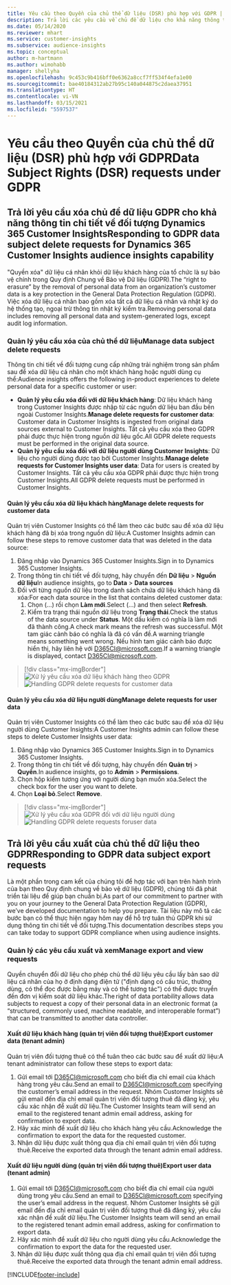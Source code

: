 ```yaml
---
title: Yêu cầu theo Quyền của chủ thể dữ liệu (DSR) phù hợp với GDPR | Microsoft Docs
description: Trả lời các yêu cầu về chủ đề dữ liệu cho khả năng thông tin chi tiết về đối tượng Dynamics 365 Customer Insights.
ms.date: 05/14/2020
ms.reviewer: mhart
ms.service: customer-insights
ms.subservice: audience-insights
ms.topic: conceptual
author: m-hartmann
ms.author: wimohabb
manager: shellyha
ms.openlocfilehash: 9c453c9b416bff0e6362a8ccf7ff534f4efa1e00
ms.sourcegitcommit: bae40184312ab27b95c140a044875c2daea37951
ms.translationtype: HT
ms.contentlocale: vi-VN
ms.lasthandoff: 03/15/2021
ms.locfileid: "5597537"
---
```

# <a name="data-subject-rights-dsr-requests-under-gdpr"></a><span data-ttu-id="5f69e-103">Yêu cầu theo Quyền của chủ thể dữ liệu (DSR) phù hợp với GDPR</span><span class="sxs-lookup"><span data-stu-id="5f69e-103">Data Subject Rights (DSR) requests under GDPR</span></span>

## <a name="responding-to-gdpr-data-subject-delete-requests-for-dynamics-365-customer-insights-audience-insights-capability"></a><span data-ttu-id="5f69e-104">Trả lời yêu cầu xóa chủ đề dữ liệu GDPR cho khả năng thông tin chi tiết về đối tượng Dynamics 365 Customer Insights</span><span class="sxs-lookup"><span data-stu-id="5f69e-104">Responding to GDPR data subject delete requests for Dynamics 365 Customer Insights audience insights capability</span></span>

<span data-ttu-id="5f69e-105">"Quyền xóa" dữ liệu cá nhân khỏi dữ liệu khách hàng của tổ chức là sự bảo vệ chính trong Quy định Chung về Bảo vệ Dữ liệu (GDPR).</span><span class="sxs-lookup"><span data-stu-id="5f69e-105">The “right to erasure” by the removal of personal data from an organization’s customer data is a key protection in the General Data Protection Regulation (GDPR).</span></span> <span data-ttu-id="5f69e-106">Việc xóa dữ liệu cá nhân bao gồm xóa tất cả dữ liệu cá nhân và nhật ký do hệ thống tạo, ngoại trừ thông tin nhật ký kiểm tra.</span><span class="sxs-lookup"><span data-stu-id="5f69e-106">Removing personal data includes removing all personal data and system-generated logs, except audit log information.</span></span>

### <a name="manage-data-subject-delete-requests"></a><span data-ttu-id="5f69e-107">Quản lý yêu cầu xóa của chủ thể dữ liệu</span><span class="sxs-lookup"><span data-stu-id="5f69e-107">Manage data subject delete requests</span></span>

<span data-ttu-id="5f69e-108">Thông tin chi tiết về đối tượng cung cấp những trải nghiệm trong sản phẩm sau để xóa dữ liệu cá nhân cho một khách hàng hoặc người dùng cụ thể:</span><span class="sxs-lookup"><span data-stu-id="5f69e-108">Audience insights offers the following in-product experiences to delete personal data for a specific customer or user:</span></span>

- <span data-ttu-id="5f69e-109">**Quản lý yêu cầu xóa đối với dữ liệu khách hàng**: Dữ liệu khách hàng trong Customer Insights được nhập từ các nguồn dữ liệu ban đầu bên ngoài Customer Insights.</span><span class="sxs-lookup"><span data-stu-id="5f69e-109">**Manage delete requests for customer data**: Customer data in Customer Insights is ingested from original data sources external to Customer Insights.</span></span> <span data-ttu-id="5f69e-110">Tất cả yêu cầu xóa theo GDPR phải được thực hiện trong nguồn dữ liệu gốc.</span><span class="sxs-lookup"><span data-stu-id="5f69e-110">All GDPR delete requests must be performed in the original data source.</span></span>
- <span data-ttu-id="5f69e-111">**Quản lý yêu cầu xóa đối với dữ liệu người dùng Customer Insights**: Dữ liệu cho người dùng được tạo bởi Customer Insights.</span><span class="sxs-lookup"><span data-stu-id="5f69e-111">**Manage delete requests for Customer Insights user data**: Data for users is created by Customer Insights.</span></span> <span data-ttu-id="5f69e-112">Tất cả yêu cầu xóa GDPR phải được thực hiện trong Customer Insights.</span><span class="sxs-lookup"><span data-stu-id="5f69e-112">All GDPR delete requests must be performed in Customer Insights.</span></span>

#### <a name="manage-delete-requests-for-customer-data"></a><span data-ttu-id="5f69e-113">Quản lý yêu cầu xóa dữ liệu khách hàng</span><span class="sxs-lookup"><span data-stu-id="5f69e-113">Manage delete requests for customer data</span></span>

<span data-ttu-id="5f69e-114">Quản trị viên Customer Insights có thể làm theo các bước sau để xóa dữ liệu khách hàng đã bị xóa trong nguồn dữ liệu:</span><span class="sxs-lookup"><span data-stu-id="5f69e-114">A Customer Insights admin can follow these steps to remove customer data that was deleted in the data source:</span></span>

1. <span data-ttu-id="5f69e-115">Đăng nhập vào Dynamics 365 Customer Insights.</span><span class="sxs-lookup"><span data-stu-id="5f69e-115">Sign in to Dynamics 365 Customer Insights.</span></span>
2. <span data-ttu-id="5f69e-116">Trong thông tin chi tiết về đối tượng, hãy chuyển đến **Dữ liệu** > **Nguồn dữ liệu**</span><span class="sxs-lookup"><span data-stu-id="5f69e-116">In audience insights, go to **Data** > **Data sources**</span></span>
3. <span data-ttu-id="5f69e-117">Đối với từng nguồn dữ liệu trong danh sách chứa dữ liệu khách hàng đã xóa:</span><span class="sxs-lookup"><span data-stu-id="5f69e-117">For each data source in the list that contains deleted customer data:</span></span>
   1. <span data-ttu-id="5f69e-118">Chọn (...) rồi chọn **Làm mới**.</span><span class="sxs-lookup"><span data-stu-id="5f69e-118">Select (...) and then select **Refresh**.</span></span>
   2. <span data-ttu-id="5f69e-119">Kiểm tra trạng thái nguồn dữ liệu trong **Trạng thái**.</span><span class="sxs-lookup"><span data-stu-id="5f69e-119">Check the status of the data source under **Status**.</span></span> <span data-ttu-id="5f69e-120">Một dấu kiểm có nghĩa là làm mới đã thành công.</span><span class="sxs-lookup"><span data-stu-id="5f69e-120">A check mark means the refresh was successful.</span></span> <span data-ttu-id="5f69e-121">Một tam giác cảnh báo có nghĩa là đã có vấn đề.</span><span class="sxs-lookup"><span data-stu-id="5f69e-121">A warning triangle means something went wrong.</span></span> <span data-ttu-id="5f69e-122">Nếu hình tam giác cảnh báo được hiển thị, hãy liên hệ với D365CI@microsoft.com.</span><span class="sxs-lookup"><span data-stu-id="5f69e-122">If a warning triangle is displayed, contact D365CI@microsoft.com.</span></span>

> [!div class="mx-imgBorder"]
> <span data-ttu-id="5f69e-123">![Xử lý yêu cầu xóa dữ liệu khách hàng theo GDPR](media/gdpr-data-sources.png "Xử lý yêu cầu xóa dữ liệu khách hàng theo GDPR")</span><span class="sxs-lookup"><span data-stu-id="5f69e-123">![Handling GDPR delete requests for customer data](media/gdpr-data-sources.png "Handling GDPR delete requests for customer data")</span></span>

#### <a name="manage-delete-requests-for-user-data"></a><span data-ttu-id="5f69e-124">Quản lý yêu cầu xóa dữ liệu người dùng</span><span class="sxs-lookup"><span data-stu-id="5f69e-124">Manage delete requests for user data</span></span>

<span data-ttu-id="5f69e-125">Quản trị viên Customer Insights có thể làm theo các bước sau để xóa dữ liệu người dùng Customer Insights:</span><span class="sxs-lookup"><span data-stu-id="5f69e-125">A Customer Insights admin can follow these steps to delete Customer Insights user data:</span></span>

1. <span data-ttu-id="5f69e-126">Đăng nhập vào Dynamics 365 Customer Insights.</span><span class="sxs-lookup"><span data-stu-id="5f69e-126">Sign in to Dynamics 365 Customer Insights.</span></span>
2. <span data-ttu-id="5f69e-127">Trong thông tin chi tiết về đối tượng, hãy chuyển đến **Quản trị** > **Quyền**.</span><span class="sxs-lookup"><span data-stu-id="5f69e-127">In audience insights, go to **Admin** > **Permissions**.</span></span>
3. <span data-ttu-id="5f69e-128">Chọn hộp kiểm tương ứng với người dùng bạn muốn xóa.</span><span class="sxs-lookup"><span data-stu-id="5f69e-128">Select the check box for the user you want to delete.</span></span>
4. <span data-ttu-id="5f69e-129">Chọn **Loại bỏ**.</span><span class="sxs-lookup"><span data-stu-id="5f69e-129">Select **Remove**.</span></span>

> [!div class="mx-imgBorder"]
> <span data-ttu-id="5f69e-130">![Xử lý yêu cầu xóa GDPR đối với dữ liệu người dùng](media/gdpr-permissions.png "Xử lý yêu cầu xóa dữ liệu người dùng theo GDPR")</span><span class="sxs-lookup"><span data-stu-id="5f69e-130">![Handling GDPR delete requests foruser data](media/gdpr-permissions.png "Handling GDPR delete requests for user data")</span></span>

## <a name="responding-to-gdpr-data-subject-export-requests"></a><span data-ttu-id="5f69e-131">Trả lời yêu cầu xuất của chủ thể dữ liệu theo GDPR</span><span class="sxs-lookup"><span data-stu-id="5f69e-131">Responding to GDPR data subject export requests</span></span>

<span data-ttu-id="5f69e-132">Là một phần trong cam kết của chúng tôi để hợp tác với bạn trên hành trình của bạn theo Quy định chung về bảo vệ dữ liệu (GDPR), chúng tôi đã phát triển tài liệu để giúp bạn chuẩn bị.</span><span class="sxs-lookup"><span data-stu-id="5f69e-132">As part of our commitment to partner with you on your journey to the General Data Protection Regulation (GDPR), we’ve developed documentation to help you prepare.</span></span> <span data-ttu-id="5f69e-133">Tài liệu này mô tả các bước bạn có thể thực hiện ngay hôm nay để hỗ trợ tuân thủ GDPR khi sử dụng thông tin chi tiết về đối tượng.</span><span class="sxs-lookup"><span data-stu-id="5f69e-133">This documentation describes steps you can take today to support GDPR compliance when using audience insights.</span></span>

### <a name="manage-export-and-view-requests"></a><span data-ttu-id="5f69e-134">Quản lý các yêu cầu xuất và xem</span><span class="sxs-lookup"><span data-stu-id="5f69e-134">Manage export and view requests</span></span>

<span data-ttu-id="5f69e-135">Quyền chuyển đổi dữ liệu cho phép chủ thể dữ liệu yêu cầu lấy bản sao dữ liệu cá nhân của họ ở định dạng điện tử ("định dạng có cấu trúc, thường dùng, có thể đọc được bằng máy và có thể tương tác") có thể được truyền đến đơn vị kiểm soát dữ liệu khác.</span><span class="sxs-lookup"><span data-stu-id="5f69e-135">The right of data portability allows data subjects to request a copy of their personal data in an electronic format (a “structured, commonly used, machine readable, and interoperable format”) that can be transmitted to another data controller.</span></span>

#### <a name="export-customer-data-tenant-admin"></a><span data-ttu-id="5f69e-136">Xuất dữ liệu khách hàng (quản trị viên đối tượng thuê)</span><span class="sxs-lookup"><span data-stu-id="5f69e-136">Export customer data (tenant admin)</span></span>

<span data-ttu-id="5f69e-137">Quản trị viên đối tượng thuê có thể tuân theo các bước sau để xuất dữ liệu:</span><span class="sxs-lookup"><span data-stu-id="5f69e-137">A tenant administrator can follow these steps to export data:</span></span>

1. <span data-ttu-id="5f69e-138">Gửi email tới D365CI@microsoft.com cho biết địa chỉ email của khách hàng trong yêu cầu.</span><span class="sxs-lookup"><span data-stu-id="5f69e-138">Send an email to D365CI@microsoft.com specifying the customer’s email address in the request.</span></span> <span data-ttu-id="5f69e-139">Nhóm Customer Insights sẽ gửi email đến địa chỉ email quản trị viên đối tượng thuê đã đăng ký, yêu cầu xác nhận để xuất dữ liệu.</span><span class="sxs-lookup"><span data-stu-id="5f69e-139">The Customer Insights team will send an email to the registered tenant admin email address, asking for confirmation to export data.</span></span>
2. <span data-ttu-id="5f69e-140">Hãy xác minh để xuất dữ liệu cho khách hàng yêu cầu.</span><span class="sxs-lookup"><span data-stu-id="5f69e-140">Acknowledge the confirmation to export the data for the requested customer.</span></span>
3. <span data-ttu-id="5f69e-141">Nhận dữ liệu được xuất thông qua địa chỉ email quản trị viên đối tượng thuê.</span><span class="sxs-lookup"><span data-stu-id="5f69e-141">Receive the exported data through the tenant admin email address.</span></span>

#### <a name="export-user-data-tenant-admin"></a><span data-ttu-id="5f69e-142">Xuất dữ liệu người dùng (quản trị viên đối tượng thuê)</span><span class="sxs-lookup"><span data-stu-id="5f69e-142">Export user data (tenant admin)</span></span>

1. <span data-ttu-id="5f69e-143">Gửi email tới D365CI@microsoft.com cho biết địa chỉ email của người dùng trong yêu cầu.</span><span class="sxs-lookup"><span data-stu-id="5f69e-143">Send an email to D365CI@microsoft.com specifying the user’s email address in the request.</span></span> <span data-ttu-id="5f69e-144">Nhóm Customer Insights sẽ gửi email đến địa chỉ email quản trị viên đối tượng thuê đã đăng ký, yêu cầu xác nhận để xuất dữ liệu.</span><span class="sxs-lookup"><span data-stu-id="5f69e-144">The Customer Insights team will send an email to the registered tenant admin email address, asking for confirmation to export data.</span></span>
2. <span data-ttu-id="5f69e-145">Hãy xác minh để xuất dữ liệu cho người dùng yêu cầu.</span><span class="sxs-lookup"><span data-stu-id="5f69e-145">Acknowledge the confirmation to export the data for the requested user.</span></span>
3. <span data-ttu-id="5f69e-146">Nhận dữ liệu được xuất thông qua địa chỉ email quản trị viên đối tượng thuê.</span><span class="sxs-lookup"><span data-stu-id="5f69e-146">Receive the exported data through the tenant admin email address.</span></span>


[!INCLUDE[footer-include](../includes/footer-banner.md)]